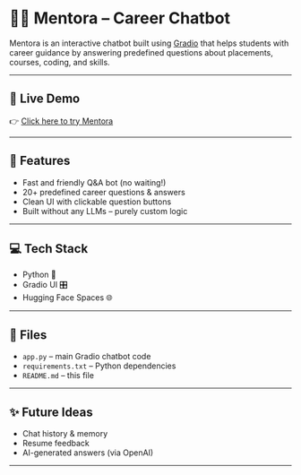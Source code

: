 
# 👩‍🏫 Mentora – Career Chatbot

Mentora is an interactive chatbot built using [Gradio](https://gradio.app/) that helps students with career guidance by answering predefined questions about placements, courses, coding, and skills.

---

## 🚀 Live Demo

👉 [Click here to try Mentora](https://huggingface.co/spaces/Nikitha14/Mentora)

---

## 🧠 Features

- Fast and friendly Q&A bot (no waiting!)
- 20+ predefined career questions & answers
- Clean UI with clickable question buttons
- Built without any LLMs – purely custom logic

---

## 💻 Tech Stack

- Python 🐍
- Gradio UI 🎛
- Hugging Face Spaces 🌐

---

## 📁 Files

- `app.py` – main Gradio chatbot code
- `requirements.txt` – Python dependencies
- `README.md` – this file

---

## ✨ Future Ideas

- Chat history & memory
- Resume feedback
- AI-generated answers (via OpenAI)

---


